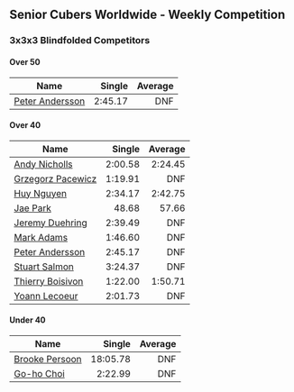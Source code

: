 ## Senior Cubers Worldwide - Weekly Competition
### 3x3x3 Blindfolded Competitors

#### Over 50

| Name | Single | Average |
| -- | --: | --: |
| [Peter Andersson](../persons/peter_andersson.md) | 2:45.17 | DNF |

#### Over 40

| Name | Single | Average |
| -- | --: | --: |
| [Andy Nicholls](../persons/andy_nicholls.md) | 2:00.58 | 2:24.45 |
| [Grzegorz Pacewicz](../persons/grzegorz_pacewicz.md) | 1:19.91 | DNF |
| [Huy Nguyen](../persons/huy_nguyen.md) | 2:34.17 | 2:42.75 |
| [Jae Park](../persons/jae_park.md) | 48.68 | 57.66 |
| [Jeremy Duehring](../persons/jeremy_duehring.md) | 2:39.49 | DNF |
| [Mark Adams](../persons/mark_adams.md) | 1:46.60 | DNF |
| [Peter Andersson](../persons/peter_andersson.md) | 2:45.17 | DNF |
| [Stuart Salmon](../persons/stuart_salmon.md) | 3:24.37 | DNF |
| [Thierry Boisivon](../persons/thierry_boisivon.md) | 1:22.00 | 1:50.71 |
| [Yoann Lecoeur](../persons/yoann_lecoeur.md) | 2:01.73 | DNF |

#### Under 40

| Name | Single | Average |
| -- | --: | --: |
| [Brooke Persoon](../persons/brooke_persoon.md) | 18:05.78 | DNF |
| [Go-ho Choi](../persons/go-ho_choi.md) | 2:22.99 | DNF |


<!-- Global site tag (gtag.js) - Google Analytics -->
<script async src="https://www.googletagmanager.com/gtag/js?id=UA-86348435-3"></script>
<script>window.dataLayer = window.dataLayer || []; function gtag() {dataLayer.push(arguments);} gtag('js', new Date()); gtag('config', 'UA-86348435-3');</script>
